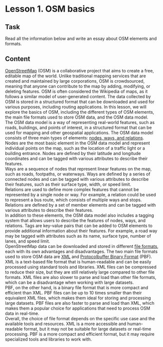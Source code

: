 # Lesson 1. OSM basics
## Task
Read all the information below and write an essay about OSM elements and formats.
## Content
[OpenStreetMap](https://en.wikipedia.org/wiki/OpenStreetMap) (OSM) is a collaborative project that aims to create a free, editable map of the world. Unlike traditional mapping services that are created and maintained by large corporations, OSM is crowdsourced, meaning that anyone can contribute to the map by adding, modifying, or deleting features. OSM is often considered the Wikipedia of maps, as it follows a similar model of user-generated content. The data collected by OSM is stored in a structured format that can be downloaded and used for various purposes, including routing applications. In this lesson, we will explore the basics of OSM, including the different types of OSM elements, the main file formats used to store OSM data, and the OSM data model.<br>
The OSM data model is a way of representing real-world features, such as roads, buildings, and points of interest, in a structured format that can be used for mapping and other geospatial applications. The OSM data model consists of three main types of elements: [nodes, ways, and relations](https://wiki.openstreetmap.org/wiki/Elements).<br>
Nodes are the most basic element in the OSM data model and represent individual points on the map, such as the location of a traffic light or a building entrance. Nodes are defined by their latitude and longitude coordinates and can be tagged with various attributes to describe their features.<br>
Ways are a sequence of nodes that represent linear features on the map, such as roads, footpaths, or waterways. Ways are defined by a series of connected nodes and can be tagged with various attributes to describe their features, such as their surface type, width, or speed limit.<br>
Relations are used to define more complex features that cannot be represented by a single node or way. For example, a relation could be used to represent a bus route, which consists of multiple ways and stops. Relations are defined by a set of member elements and can be tagged with various attributes to describe their features.<br>
In addition to these elements, the OSM data model also includes a tagging system that allows users to describe the features of nodes, ways, and relations. Tags are key-value pairs that can be added to OSM elements to provide additional information about their features. For example, a road way may be tagged with attributes such as its name, surface type, number of lanes, and speed limit.<br>
OpenStreetMap data can be downloaded and stored in different [file formats](https://wiki.openstreetmap.org/wiki/OSM_file_formats), each with its own advantages and disadvantages. The two main file formats used to store OSM data are [XML](https://wiki.openstreetmap.org/wiki/OSM_XML) and [Protocolbuffer Binary Format](https://wiki.openstreetmap.org/wiki/PBF_Format) (PBF).<br>
XML is a text-based file format that is human-readable and can be easily processed using standard tools and libraries. XML files can be compressed to reduce their size, but they are still relatively large compared to other file formats. XML files are also slower to parse and load than other file formats, which can be a disadvantage when working with large datasets.<br>
PBF, on the other hand, is a binary file format that is more compact and efficient than XML. PBF files can be up to 10 times smaller than their equivalent XML files, which makes them ideal for storing and processing large datasets. PBF files are also faster to parse and load than XML, which makes them a popular choice for applications that need to process OSM data in real-time.<br>
Overall, the choice of file format depends on the specific use case and the available tools and resources. XML is a more accessible and human-readable format, but it may not be suitable for large datasets or real-time processing. PBF is a more compact and efficient format, but it may require specialized tools and libraries to work with.<br>